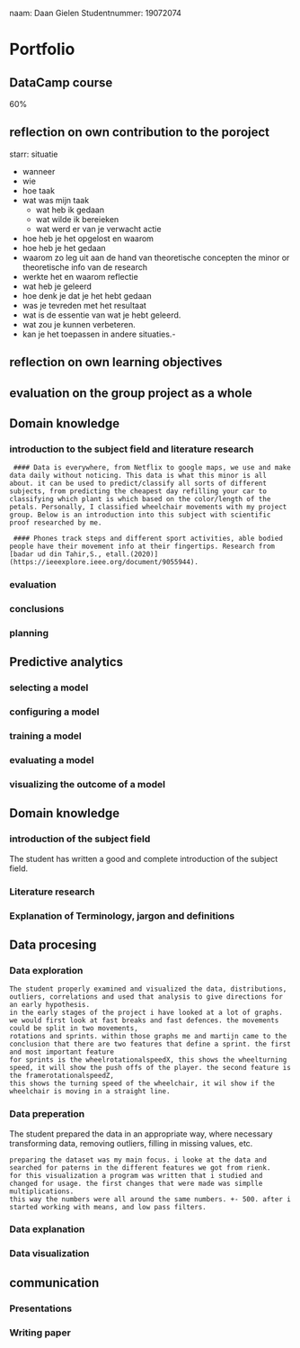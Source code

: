 naam: Daan Gielen
Studentnummer: 19072074


# Portfolio

## DataCamp course 
60%

## reflection on own contribution to the poroject
starr: 
situatie
  - wanneer
  - wie 
  - hoe
taak
  - wat was mijn taak 
    - wat heb ik gedaan 
    - wat wilde ik bereieken
    - wat werd er van je verwacht
 actie
  - hoe heb je het opgelost en waarom 
  - hoe heb je het gedaan
  - waarom zo leg uit aan de hand van  theoretische concepten the minor or theoretische info van de research
  - werkte het en waarom
reflectie
  - wat heb je geleerd
  - hoe denk je dat je het hebt gedaan
  - was je tevreden met het resultaat
  - wat is de essentie van wat je hebt geleerd.
  - wat zou je kunnen verbeteren. 
  - kan je het toepassen in andere situaties.-
 

## reflection on own learning objectives


## evaluation on the group project as a whole


## Domain knowledge 

  ### introduction to the subject field and literature research
     #### Data is everywhere, from Netflix to google maps, we use and make data daily without noticing. This data is what this minor is all about. it can be used to predict/classify all sorts of different subjects, from predicting the cheapest day refilling your car to classifying which plant is which based on the color/length of the petals. Personally, I classified wheelchair movements with my project group. Below is an introduction into this subject with scientific proof researched by me. 
     
     #### Phones track steps and different sport activities, able bodied people have their movement info at their fingertips. Research from [badar ud din Tahir,S., etall.(2020)](https://ieeexplore.ieee.org/document/9055944).
     

  ### evaluation

  ### conclusions

  ### planning

## Predictive analytics
  ### selecting a model
    
  ### configuring a model
  
  ### training a model
  
  ### evaluating a model
  
  ### visualizing the outcome of a model
  
## Domain knowledge
  ### introduction of the subject field
  The student has written a good and complete introduction of the subject field.

  ### Literature research
  
  
  ### Explanation of Terminology, jargon and definitions
  
## Data procesing
  ### Data exploration 
    The student properly examined and visualized the data, distributions, outliers, correlations and used that analysis to give directions for an early hypothesis.
    in the early stages of the project i have looked at a lot of graphs. we would first look at fast breaks and fast defences. the movements could be split in two movements,
    rotations and sprints. within those graphs me and martijn came to the conclusion that there are two features that define a sprint. the first and most important feature
    for sprints is the wheelrotationalspeedX, this shows the wheelturning speed, it will show the push offs of the player. the second feature is the framerotationalspeedZ,
    this shows the turning speed of the wheelchair, it wil show if the wheelchair is moving in a straight line. 
  
  ### Data preperation 
  The student prepared the data in an appropriate way, where necessary transforming data, removing outliers, filling in missing values, etc.

    preparing the dataset was my main focus. i looke at the data and searched for paterns in the different features we got from rienk.
    for this visualization a program was written that i studied and changed for usage. the first changes that were made was simplle multiplications. 
    this way the numbers were all around the same numbers. +- 500. after i started working with means, and low pass filters. 
  
  
  ### Data explanation 
  
  ### Data visualization 
  
## communication 
  ### Presentations
  
  
  ### Writing paper

